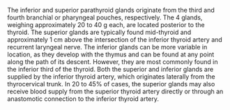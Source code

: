 The inferior and superior parathyroid glands originate from the third and fourth branchial or pharyngeal pouches, respectively. The 4 glands, weighing approximately 20 to 40 g each, are located posterior to the thyroid. The superior glands are typically found mid-thyroid and approximately 1 cm above the intersection of the inferior thyroid artery and recurrent laryngeal nerve. The inferior glands can be more variable in location, as they develop with the thymus and can be found at any point along the path of its descent. However, they are most commonly found in the inferior third of the thyroid. Both the superior and inferior glands are supplied by the inferior thyroid artery, which originates laterally from the thyrocervical trunk. In 20 to 45% of cases, the superior glands may also receive blood supply from the superior thyroid artery directly or through an anastomotic connection to the inferior thyroid artery.